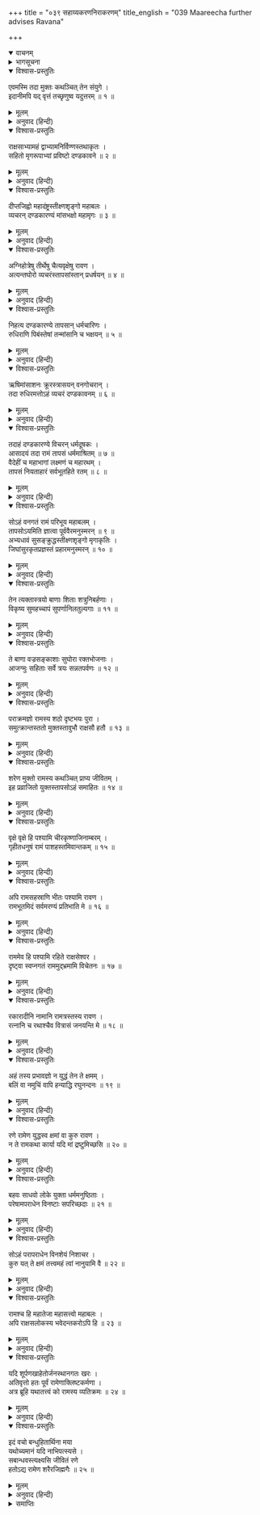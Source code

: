 +++
title = "०३९ सहाय्यकरणनिराकरणम्"
title_english = "039 Maareecha further advises Ravana"

+++
<details open><summary>वाचनम्</summary>
<div caption="श्रीराम-हरिसीताराममूर्ति-घनपाठिभ्यां वचनम्" class="audioEmbed" src="https://archive.org/download/Ramayana-recitation-Sriram-harisItArAmamUrti-Ghanapaati-v2/Kanda_3/Kanda_3_ARK-039-Sahayya_Karana_Nirakaranam.mp3"></div>
</details>

<details><summary>भागसूचना</summary>

39. मारीचका रावणको समझाना
</details>

<details open><summary>विश्वास-प्रस्तुतिः</summary>

एवमस्मि तदा मुक्तः कथञ्चित् तेन संयुगे ।  
इदानीमपि यद् वृत्तं तच्छृणुष्व यदुत्तरम् ॥ १ ॥
</details>

<details><summary>मूलम्</summary>

एवमस्मि तदा मुक्तः कथञ्चित् तेन संयुगे ।  
इदानीमपि यद् वृत्तं तच्छृणुष्व यदुत्तरम् ॥ १ ॥
</details>

<details><summary>अनुवाद (हिन्दी)</summary>

‘इस प्रकार इस समय तो मैं किसी तरह श्रीरामचन्द्रजीके हाथसे जीवित बच गया । उसके बाद इन दिनों जो घटना घटित हुई है, उसे भी सुन लो ॥ १ ॥
</details>

<details open><summary>विश्वास-प्रस्तुतिः</summary>

राक्षसाभ्यामहं द्वाभ्यामनिर्विण्णस्तथाकृतः ।  
सहितो मृगरूपाभ्यां प्रविष्टो दण्डकावने ॥ २ ॥
</details>

<details><summary>मूलम्</summary>

राक्षसाभ्यामहं द्वाभ्यामनिर्विण्णस्तथाकृतः ।  
सहितो मृगरूपाभ्यां प्रविष्टो दण्डकावने ॥ २ ॥
</details>

<details><summary>अनुवाद (हिन्दी)</summary>

‘श्रीरामने मेरी वैसी दुर्दशा कर दी थी, तो भी मैं उनके विरोधसे बाज नहीं आया । एक दिन मृगरूपधारी दो राक्षसोंके साथ मैं भी मृगका ही रूप धारण करके दण्डकवनमें गया ॥ २ ॥
</details>

<details open><summary>विश्वास-प्रस्तुतिः</summary>

दीप्तजिह्वो महादंष्ट्रस्तीक्ष्णशृङ्गो महाबलः ।  
व्यचरन् दण्डकारण्यं मांसभक्षो महामृगः ॥ ३ ॥
</details>

<details><summary>मूलम्</summary>

दीप्तजिह्वो महादंष्ट्रस्तीक्ष्णशृङ्गो महाबलः ।  
व्यचरन् दण्डकारण्यं मांसभक्षो महामृगः ॥ ३ ॥
</details>

<details><summary>अनुवाद (हिन्दी)</summary>

‘मैं महान् बलशाली तो था ही, मेरी जीभ आगके समान उद्दीप्त हो रही थी । दाढ़ें भी बहुत बड़ी थीं, सींग तीखे थे और मैं महान् मृगके रूपमें मांस खाता हुआ दण्डकारण्यमें विचरने लगा ॥ ३ ॥
</details>

<details open><summary>विश्वास-प्रस्तुतिः</summary>

अग्निहोत्रेषु तीर्थेषु चैत्यवृक्षेषु रावण ।  
अत्यन्तघोरो व्यचरंस्तापसांस्तान् प्रधर्षयन् ॥ ४ ॥
</details>

<details><summary>मूलम्</summary>

अग्निहोत्रेषु तीर्थेषु चैत्यवृक्षेषु रावण ।  
अत्यन्तघोरो व्यचरंस्तापसांस्तान् प्रधर्षयन् ॥ ४ ॥
</details>

<details><summary>अनुवाद (हिन्दी)</summary>

‘रावण! मैं अत्यन्त भयंकर रूप धारण किये अग्निशालाओंमें, जलाशयोंके घाटोंपर तथा देववृक्षोंके नीचे बैठे हुए तपस्वीजनोंको तिरस्कृत करता हुआ सब ओर विचरण करने लगा ॥ ४ ॥
</details>

<details open><summary>विश्वास-प्रस्तुतिः</summary>

निहत्य दण्डकारण्ये तापसान् धर्मचारिणः ।  
रुधिराणि पिबंस्तेषां तन्मांसानि च भक्षयन् ॥ ५ ॥
</details>

<details><summary>मूलम्</summary>

निहत्य दण्डकारण्ये तापसान् धर्मचारिणः ।  
रुधिराणि पिबंस्तेषां तन्मांसानि च भक्षयन् ॥ ५ ॥
</details>

<details><summary>अनुवाद (हिन्दी)</summary>

‘दण्डकारण्यके भीतर धर्मानुष्ठानमें लगे हुए तापसोंको मारकर उनका रक्त पीना और मांस खाना यही मेरा काम था ॥ ५ ॥
</details>

<details open><summary>विश्वास-प्रस्तुतिः</summary>

ऋषिमांसाशनः क्रूरस्त्रासयन् वनगोचरान् ।  
तदा रुधिरमत्तोऽहं व्यचरं दण्डकावनम् ॥ ६ ॥
</details>

<details><summary>मूलम्</summary>

ऋषिमांसाशनः क्रूरस्त्रासयन् वनगोचरान् ।  
तदा रुधिरमत्तोऽहं व्यचरं दण्डकावनम् ॥ ६ ॥
</details>

<details><summary>अनुवाद (हिन्दी)</summary>

‘मेरा स्वभाव तो क्रूर था ही, मैं ऋषियोंके मांस खाता और वनमें विचरनेवाले प्राणियोंको डराता हुआ रक्तपान करके मतवाला हो दण्डकवनमें घूमने लगा ॥ ६ ॥
</details>

<details open><summary>विश्वास-प्रस्तुतिः</summary>

तदाहं दण्डकारण्ये विचरन् धर्मदूषकः ।  
आसादयं तदा रामं तापसं धर्ममाश्रितम् ॥ ७ ॥  
वैदेहीं च महाभागां लक्ष्मणं च महारथम् ।  
तापसं नियताहारं सर्वभूतहिते रतम् ॥ ८ ॥
</details>

<details><summary>मूलम्</summary>

तदाहं दण्डकारण्ये विचरन् धर्मदूषकः ।  
आसादयं तदा रामं तापसं धर्ममाश्रितम् ॥ ७ ॥  
वैदेहीं च महाभागां लक्ष्मणं च महारथम् ।  
तापसं नियताहारं सर्वभूतहिते रतम् ॥ ८ ॥
</details>

<details><summary>अनुवाद (हिन्दी)</summary>

‘इस प्रकार उस समय दण्डकारण्यमें विचरता हुआ धर्मको कलङ्कित करनेवाला मैं मारीच तापस धर्मका आश्रय लेनेवाले श्रीराम, विदेहनन्दिनी महाभागा सीता तथा मिताहारी तपस्वीके रूपमें समस्त प्राणियोंके हितमें तत्पर रहनेवाले महारथी लक्ष्मणके पास जा पहुँचा ॥ ७-८ ॥
</details>

<details open><summary>विश्वास-प्रस्तुतिः</summary>

सोऽहं वनगतं रामं परिभूय महाबलम् ।  
तापसोऽयमिति ज्ञात्वा पूर्ववैरमनुस्मरन् ॥ ९ ॥  
अभ्यधावं सुसङ्क्रुद्धस्तीक्ष्णशृङ्गो मृगाकृतिः ।  
जिघांसुरकृतप्रज्ञस्तं प्रहारमनुस्मरन् ॥ १० ॥
</details>

<details><summary>मूलम्</summary>

सोऽहं वनगतं रामं परिभूय महाबलम् ।  
तापसोऽयमिति ज्ञात्वा पूर्ववैरमनुस्मरन् ॥ ९ ॥  
अभ्यधावं सुसङ्क्रुद्धस्तीक्ष्णशृङ्गो मृगाकृतिः ।  
जिघांसुरकृतप्रज्ञस्तं प्रहारमनुस्मरन् ॥ १० ॥
</details>

<details><summary>अनुवाद (हिन्दी)</summary>

‘वनमें आये हुए महाबली श्रीरामको ‘यह एक तपस्वी है’ ऐसा जानकर उनकी अवहेलना करके मैं आगे बढ़ा और पहलेके वैरका बारंबार स्मरण करके अत्यन्त कुपित हो उनकी ओर दौड़ा । उस समय मेरी आकृति मृगके ही समान थी । मेरे सींग बड़े तीखे थे । उनके पहलेके प्रहारको याद करके मैं उन्हें मार डालना चाहता था । मेरी बुद्धि शुद्ध न होनेके कारण मैं उनकी शक्ति और प्रभावको भूल-सा गया था ॥ ९-१० ॥
</details>

<details open><summary>विश्वास-प्रस्तुतिः</summary>

तेन त्यक्तास्त्रयो बाणाः शिताः शत्रुनिबर्हणाः ।  
विकृष्य सुमहच्चापं सुपर्णानिलतुल्यगाः ॥ ११ ॥
</details>

<details><summary>मूलम्</summary>

तेन त्यक्तास्त्रयो बाणाः शिताः शत्रुनिबर्हणाः ।  
विकृष्य सुमहच्चापं सुपर्णानिलतुल्यगाः ॥ ११ ॥
</details>

<details><summary>अनुवाद (हिन्दी)</summary>

‘हम तीनोंको आते देख श्रीरामने अपने विशाल धनुषको खींचकर तीन पैने बाण छोड़े, जो गरुड़ और वायुके समान शीघ्रगामी तथा शत्रुके प्राण लेनेवाले थे ॥ ११ ॥
</details>

<details open><summary>विश्वास-प्रस्तुतिः</summary>

ते बाणा वज्रसङ्काशाः सुघोरा रक्तभोजनाः ।  
आजग्मुः सहिताः सर्वे त्रयः सन्नतपर्वणः ॥ १२ ॥
</details>

<details><summary>मूलम्</summary>

ते बाणा वज्रसङ्काशाः सुघोरा रक्तभोजनाः ।  
आजग्मुः सहिताः सर्वे त्रयः सन्नतपर्वणः ॥ १२ ॥
</details>

<details><summary>अनुवाद (हिन्दी)</summary>

‘झुकी हुई गाँठवाले वे सब तीनों बाण, जो वज्रके समान दुःसह, अत्यन्त भयंकर तथा रक्त पीनेवाले थे, एक साथ ही हमारी ओर आये ॥ १२ ॥
</details>

<details open><summary>विश्वास-प्रस्तुतिः</summary>

पराक्रमज्ञो रामस्य शठो दृष्टभयः पुरा ।  
समुत्क्रान्तस्ततो मुक्तस्तावुभौ राक्षसौ हतौ ॥ १३ ॥
</details>

<details><summary>मूलम्</summary>

पराक्रमज्ञो रामस्य शठो दृष्टभयः पुरा ।  
समुत्क्रान्तस्ततो मुक्तस्तावुभौ राक्षसौ हतौ ॥ १३ ॥
</details>

<details><summary>अनुवाद (हिन्दी)</summary>

‘मैं तो श्रीरामके पराक्रमको जानता था और पहले एक बार उनके भयका सामना कर चुका था, इसलिये शठतापूर्वक उछलकर भाग निकला । भाग जानेसे मैं तो बच गया; किंतु मेरे वे दोनों साथी राक्षस मारे गये ॥
</details>

<details open><summary>विश्वास-प्रस्तुतिः</summary>

शरेण मुक्तो रामस्य कथञ्चित् प्राप्य जीवितम् ।  
इह प्रव्राजितो युक्तस्तापसोऽहं समाहितः ॥ १४ ॥
</details>

<details><summary>मूलम्</summary>

शरेण मुक्तो रामस्य कथञ्चित् प्राप्य जीवितम् ।  
इह प्रव्राजितो युक्तस्तापसोऽहं समाहितः ॥ १४ ॥
</details>

<details><summary>अनुवाद (हिन्दी)</summary>

‘इस बार श्रीरामके बाणसे किसी तरह छुटकारा पाकर मुझे नया जीवन मिला और तभीसे संन्यास लेकर समस्त दुष्कर्मोंका परित्याग करके स्थिरचित्त हो योगाभ्यासमें तत्पर रहकर तपस्यामें लग गया ॥ १४ ॥
</details>

<details open><summary>विश्वास-प्रस्तुतिः</summary>

वृक्षे वृक्षे हि पश्यामि चीरकृष्णाजिनाम्बरम् ।  
गृहीतधनुषं रामं पाशहस्तमिवान्तकम् ॥ १५ ॥
</details>

<details><summary>मूलम्</summary>

वृक्षे वृक्षे हि पश्यामि चीरकृष्णाजिनाम्बरम् ।  
गृहीतधनुषं रामं पाशहस्तमिवान्तकम् ॥ १५ ॥
</details>

<details><summary>अनुवाद (हिन्दी)</summary>

‘अब मुझे एक-एक वृक्षमें चीर, काला मृगचर्म और धनुष धारण किये श्रीराम ही दिखायी देते हैं, जो मुझे पाशधारी यमराजके समान प्रतीत होते हैं ॥ १५ ॥
</details>

<details open><summary>विश्वास-प्रस्तुतिः</summary>

अपि रामसहस्राणि भीतः पश्यामि रावण ।  
रामभूतमिदं सर्वमरण्यं प्रतिभाति मे ॥ १६ ॥
</details>

<details><summary>मूलम्</summary>

अपि रामसहस्राणि भीतः पश्यामि रावण ।  
रामभूतमिदं सर्वमरण्यं प्रतिभाति मे ॥ १६ ॥
</details>

<details><summary>अनुवाद (हिन्दी)</summary>

‘रावण! मैं भयभीत होकर हजारों रामोंको अपने सामने खड़ा देखता हूँ । यह सारा वन ही मुझे राममय प्रतीत हो रहा है ॥ १६ ॥
</details>

<details open><summary>विश्वास-प्रस्तुतिः</summary>

राममेव हि पश्यामि रहिते राक्षसेश्वर ।  
दृष्ट्वा स्वप्नगतं राममुद‍्भ्रमामि विचेतनः ॥ १७ ॥
</details>

<details><summary>मूलम्</summary>

राममेव हि पश्यामि रहिते राक्षसेश्वर ।  
दृष्ट्वा स्वप्नगतं राममुद‍्भ्रमामि विचेतनः ॥ १७ ॥
</details>

<details><summary>अनुवाद (हिन्दी)</summary>

‘राक्षसराज! जब मैं एकान्तमें बैठता हूँ, तब मुझे श्रीरामके ही दर्शन होते हैं । सपनेमें श्रीरामको देखकर मैं उद्‍भ्रान्त और अचेत-सा हो उठता हूँ ॥ १७ ॥
</details>

<details open><summary>विश्वास-प्रस्तुतिः</summary>

रकारादीनि नामानि रामत्रस्तस्य रावण ।  
रत्नानि च रथाश्चैव वित्रासं जनयन्ति मे ॥ १८ ॥
</details>

<details><summary>मूलम्</summary>

रकारादीनि नामानि रामत्रस्तस्य रावण ।  
रत्नानि च रथाश्चैव वित्रासं जनयन्ति मे ॥ १८ ॥
</details>

<details><summary>अनुवाद (हिन्दी)</summary>

‘रावण! मैं रामसे इतना भयभीत हो गया हूँ कि रत्न और रथ आदि जितने भी रकारादि नाम हैं, वे मेरे कानोंमें पड़ते ही मनमें भारी भय उत्पन्न कर देते हैं ॥
</details>

<details open><summary>विश्वास-प्रस्तुतिः</summary>

अहं तस्य प्रभावज्ञो न युद्धं तेन ते क्षमम् ।  
बलिं वा नमुचिं वापि हन्याद्धि रघुनन्दनः ॥ १९ ॥
</details>

<details><summary>मूलम्</summary>

अहं तस्य प्रभावज्ञो न युद्धं तेन ते क्षमम् ।  
बलिं वा नमुचिं वापि हन्याद्धि रघुनन्दनः ॥ १९ ॥
</details>

<details><summary>अनुवाद (हिन्दी)</summary>

‘मैं उनके प्रभावको अच्छी तरह जानता हूँ । इसीलिये कहता हूँ कि श्रीरामके साथ तुम्हारा युद्ध करना कदापि उचित नहीं है । रघुकुलनन्दन श्रीराम राजा बलि अथवा नमुचिका भी वध कर सकते हैं ॥ १९ ॥
</details>

<details open><summary>विश्वास-प्रस्तुतिः</summary>

रणे रामेण युद्धस्व क्षमां वा कुरु रावण ।  
न ते रामकथा कार्या यदि मां द्रष्टुमिच्छसि ॥ २० ॥
</details>

<details><summary>मूलम्</summary>

रणे रामेण युद्धस्व क्षमां वा कुरु रावण ।  
न ते रामकथा कार्या यदि मां द्रष्टुमिच्छसि ॥ २० ॥
</details>

<details><summary>अनुवाद (हिन्दी)</summary>

‘रावण! तुम्हारी इच्छा हो तो रणभूमिमें श्रीरामके साथ युद्ध करो अथवा उन्हें क्षमा कर दो, किंतु यदि मुझे जीवित देखना चाहते हो तो मेरे सामने श्रीरामकी चर्चा न करो ॥ २० ॥
</details>

<details open><summary>विश्वास-प्रस्तुतिः</summary>

बहवः साधवो लोके युक्ता धर्ममनुष्ठिताः ।  
परेषामपराधेन विनष्टाः सपरिच्छदाः ॥ २१ ॥
</details>

<details><summary>मूलम्</summary>

बहवः साधवो लोके युक्ता धर्ममनुष्ठिताः ।  
परेषामपराधेन विनष्टाः सपरिच्छदाः ॥ २१ ॥
</details>

<details><summary>अनुवाद (हिन्दी)</summary>

‘लोकमें बहुत-से साधुपुरुष, जो योगयुक्त होकर केवल धर्मके ही अनुष्ठानमें लगे रहते थे, दूसरोंके अपराधसे ही परिकरोंसहित नष्ट हो गये ॥ २१ ॥
</details>

<details open><summary>विश्वास-प्रस्तुतिः</summary>

सोऽहं परापराधेन विनशेयं निशाचर ।  
कुरु यत् ते क्षमं तत्त्वमहं त्वां नानुयामि वै ॥ २२ ॥
</details>

<details><summary>मूलम्</summary>

सोऽहं परापराधेन विनशेयं निशाचर ।  
कुरु यत् ते क्षमं तत्त्वमहं त्वां नानुयामि वै ॥ २२ ॥
</details>

<details><summary>अनुवाद (हिन्दी)</summary>

‘निशाचर! मैं भी किसी तरह दूसरोंके अपराधसे नष्ट हो सकता हूँ, अतः तुम्हें जो उचित जान पड़े, वह करो । मैं इस कार्यमें तुम्हारा साथ नहीं दे सकता ॥ २२ ॥
</details>

<details open><summary>विश्वास-प्रस्तुतिः</summary>

रामश्च हि महातेजा महासत्त्वो महाबलः ।  
अपि राक्षसलोकस्य भवेदन्तकरोऽपि हि ॥ २३ ॥
</details>

<details><summary>मूलम्</summary>

रामश्च हि महातेजा महासत्त्वो महाबलः ।  
अपि राक्षसलोकस्य भवेदन्तकरोऽपि हि ॥ २३ ॥
</details>

<details><summary>अनुवाद (हिन्दी)</summary>

‘क्योंकि श्रीरामचन्द्रजी बड़े तेजस्वी, महान् आत्मबलसे सम्पन्न तथा अधिक बलशाली हैं । वे समस्त राक्षस-जगत् का भी संहार कर सकते हैं ॥ २३ ॥
</details>

<details open><summary>विश्वास-प्रस्तुतिः</summary>

यदि शूर्पणखाहेतोर्जनस्थानगतः खरः ।  
अतिवृत्तो हतः पूर्वं रामेणाक्लिष्टकर्मणा ।  
अत्र ब्रूहि यथातत्त्वं को रामस्य व्यतिक्रमः ॥ २४ ॥
</details>

<details><summary>मूलम्</summary>

यदि शूर्पणखाहेतोर्जनस्थानगतः खरः ।  
अतिवृत्तो हतः पूर्वं रामेणाक्लिष्टकर्मणा ।  
अत्र ब्रूहि यथातत्त्वं को रामस्य व्यतिक्रमः ॥ २४ ॥
</details>

<details><summary>अनुवाद (हिन्दी)</summary>

‘यदि शूर्पणखाका बदला लेनेके लिये जनस्थाननिवासी खर पहले श्रीरामपर चढ़ाई करनेके लिये गया और अनायास ही महान् कर्म करनेवाले श्रीरामके हाथसे मारा गया तो तुम्हीं ठीक-ठीक बताओ, इसमें श्रीरामका क्या अपराध है? ॥ २४ ॥
</details>

<details open><summary>विश्वास-प्रस्तुतिः</summary>

इदं वचो बन्धुहितार्थिना मया  
यथोच्यमानं यदि नाभिपत्स्यसे ।  
सबान्धवस्त्यक्ष्यसि जीवितं रणे  
हतोऽद्य रामेण शरैरजिह्मगैः ॥ २५ ॥
</details>

<details><summary>मूलम्</summary>

इदं वचो बन्धुहितार्थिना मया  
यथोच्यमानं यदि नाभिपत्स्यसे ।  
सबान्धवस्त्यक्ष्यसि जीवितं रणे  
हतोऽद्य रामेण शरैरजिह्मगैः ॥ २५ ॥
</details>

<details><summary>अनुवाद (हिन्दी)</summary>

‘तुम मेरे बन्धु हो । मैं तुम्हारा हित करनेकी इच्छासे ही ये बातें कह रहा हूँ । यदि नहीं मानोगे तो युद्धमें आज रामके सीधे जानेवाले बाणोंद्वारा घायल होकर तुम्हें बन्धु-बान्धवोंसहित प्राणोंका परित्याग करना पड़ेगा’ ॥ २५ ॥
</details>

<details><summary>समाप्तिः</summary>

इत्यार्षे श्रीमद्रामायणे वाल्मीकीये आदिकाव्येऽरण्यकाण्डे एकोनचत्वारिंशः सर्गः ॥ ३९ ॥  
इस प्रकार श्रीवाल्मीकिनिर्मित आर्षरामायण आदिकाव्यके अरण्यकाण्डमें उनतालीसवाँ सर्ग पूरा हुआ ॥ ३९ ॥
</details>

